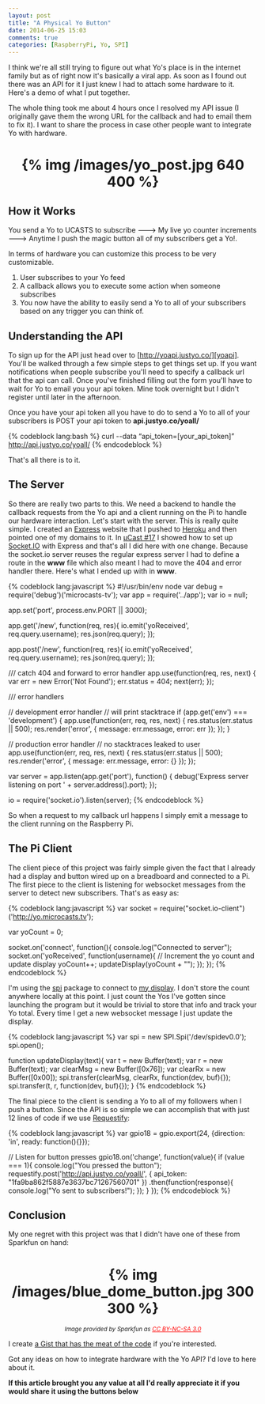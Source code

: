 ```yaml
---
layout: post
title: "A Physical Yo Button"
date: 2014-06-25 15:03
comments: true
categories: [RaspberryPi, Yo, SPI]
---
```


I think we're all still trying to figure out what Yo's place is in the internet family but as of right now it's basically a viral app. As soon as I found out there was an API for it I just knew I had to attach some hardware to it. Here's a demo of what I put together.


The whole thing took me about 4 hours once I resolved my API issue (I originally gave them the wrong URL for the callback and had to email them to fix it). I want to share the process in case other people want to integrate Yo with hardware.

<h1 style="text-align:center;">{% img /images/yo_post.jpg 640 400 %}</h1>

<!-- more -->

## How it Works
You send a Yo to UCASTS to subscribe ---> My live yo counter increments ---> Anytime I push the magic button all of my subscribers get a Yo!.

In terms of hardware you can customize this process to be very customizable.

  1. User subscribes to your Yo feed
  2. A callback allows you to execute some action when someone subscribes
  3. You now have the ability to easily send a Yo to all of your subscribers based on any trigger you can think of.

## Understanding the API
To sign up for the API just head over to [http://yoapi.justyo.co/][yoapi]. You'll be walked through a few simple steps to get things set up. If you want notifications when people subscribe you'll need to specify a callback url that the api can call. Once you've finished filling out the form you'll have to wait for Yo to email you your api token. Mine took overnight but I didn't register until later in the afternoon.

Once you have your api token all you have to do to send a Yo to all of your subscribers is POST your api token to **api.justyo.co/yoall/**

{% codeblock lang:bash %}
curl --data “api_token=[your_api_token]” http://api.justyo.co/yoall/
{% endcodeblock %}

That's all there is to it.

## The Server
So there are really two parts to this. We need a backend to handle the callback requests from the Yo api and a client running on the Pi to handle our hardware interaction. Let's start with the server. This is really quite simple. I created an [Express][express] website that I pushed to [Heroku][heroku] and then pointed one of my domains to it. In [&micro;Cast #17][episode_17] I showed how to set up [Socket.IO][socket_io] with Express and that's all I did here with one change. Because the socket.io server reuses the regular express server I had to define a route in the **www** file which also meant I had to move the 404 and error handler there. Here's what I ended up with in **www**.

{% codeblock lang:javascript %}
#!/usr/bin/env node
var debug = require('debug')('microcasts-tv');
var app = require('../app');
var io = null;

app.set('port', process.env.PORT || 3000);

app.get('/new', function(req, res){
  io.emit('yoReceived', req.query.username);
  res.json(req.query);
});

app.post('/new', function(req, res){
  io.emit('yoReceived', req.query.username);
  res.json(req.query);
});

/// catch 404 and forward to error handler
app.use(function(req, res, next) {
    var err = new Error('Not Found');
    err.status = 404;
    next(err);
});

/// error handlers

// development error handler
// will print stacktrace
if (app.get('env') === 'development') {
    app.use(function(err, req, res, next) {
        res.status(err.status || 500);
        res.render('error', {
            message: err.message,
            error: err
        });
    });
}

// production error handler
// no stacktraces leaked to user
app.use(function(err, req, res, next) {
    res.status(err.status || 500);
    res.render('error', {
        message: err.message,
        error: {}
    });
});


var server = app.listen(app.get('port'), function() {
  debug('Express server listening on port ' + server.address().port);
});

io = require('socket.io').listen(server);
{% endcodeblock %}

So when a request to my callback url happens I simply emit a message to the client running on the Raspberry Pi.

## The Pi Client
The client piece of this project was fairly simple given the fact that I already had a display and button wired up on a breadboard and connected to a Pi. The first piece to the client is listening for websocket messages from the server to detect new subscribers. That's as easy as:

{% codeblock lang:javascript %}
var socket = require("socket.io-client")('http://yo.microcasts.tv');

var yoCount = 0;

socket.on('connect', function(){
  console.log("Connected to server");
  socket.on('yoReceived', function(username){
    // Increment the yo count and update display
    yoCount++;
    updateDisplay(yoCount + "");
  });
});
{% endcodeblock %}

I'm using the [spi][node_spi] package to connect to [my display][display]. I don't store the count anywhere locally at this point. I just count the Yos I've gotten since launching the program but it would be trivial to store that info and track your Yo total. Every time I get a new websocket message I just update the display.

{% codeblock lang:javascript %}
var spi = new SPI.Spi('/dev/spidev0.0');
spi.open();

function updateDisplay(text){
  var t = new Buffer(text);
  var r = new Buffer(text);
  var clearMsg = new Buffer([0x76]);
  var clearRx = new Buffer([0x00]);
  spi.transfer(clearMsg, clearRx, function(dev, buf){});
  spi.transfer(t, r, function(dev, buf){});
}
{% endcodeblock %}

The final piece to the client is sending a Yo to all of my followers when I push a button. Since the API is so simple we can accomplish that with just 12 lines of code if we use [Requestify][requestify]:

{% codeblock lang:javascript %}
var gpio18 = gpio.export(24, {direction: 'in', ready: function(){}});

// Listen for button presses
gpio18.on('change', function(value){
  if (value === 1){
    console.log("You pressed the button");
    requestify.post('http://api.justyo.co/yoall/', {
      api_token: "1fa9ba862f5887e3637bc71267560701"
    })
    .then(function(response){
      console.log("Yo sent to subscribers!");
    });
  }
});
{% endcodeblock %}

## Conclusion
My one regret with this project was that I didn't have one of these from Sparkfun on hand:

<h1 style="text-align:center;">{% img /images/blue_dome_button.jpg 300 300 %}</h1>
<p style="text-align:center;"><small><em>Image provided by Sparkfun as <a style="color:red;" href="http://creativecommons.org/licenses/by-nc-sa/3.0/">CC BY-NC-SA 3.0</a></em></small></p>

I create [a Gist that has the meat of the code][code] if you're interested.

Got any ideas on how to integrate hardware with the Yo API? I'd love to here about it.

**If this article brought you any value at all I'd really appreciate it if you would share it using the buttons below**

[episode_17]: http://blog.microcasts.tv/2014/06/21/using-socket-io-to-control-the-raspberry-pi-remotely/
[socket_io]: http://socket.io/download/
[heroku]: https://heroku.com
[yoapi]: http://yoapi.justyo.co/
[express]: http://expressjs.com
[node_spi]: https://www.npmjs.org/package/spi
[display]: https://www.sparkfun.com/products/11442
[requestify]: https://www.npmjs.org/package/requestify
[code]: https://gist.github.com/sidwarkd/355de4e13f624825a838
